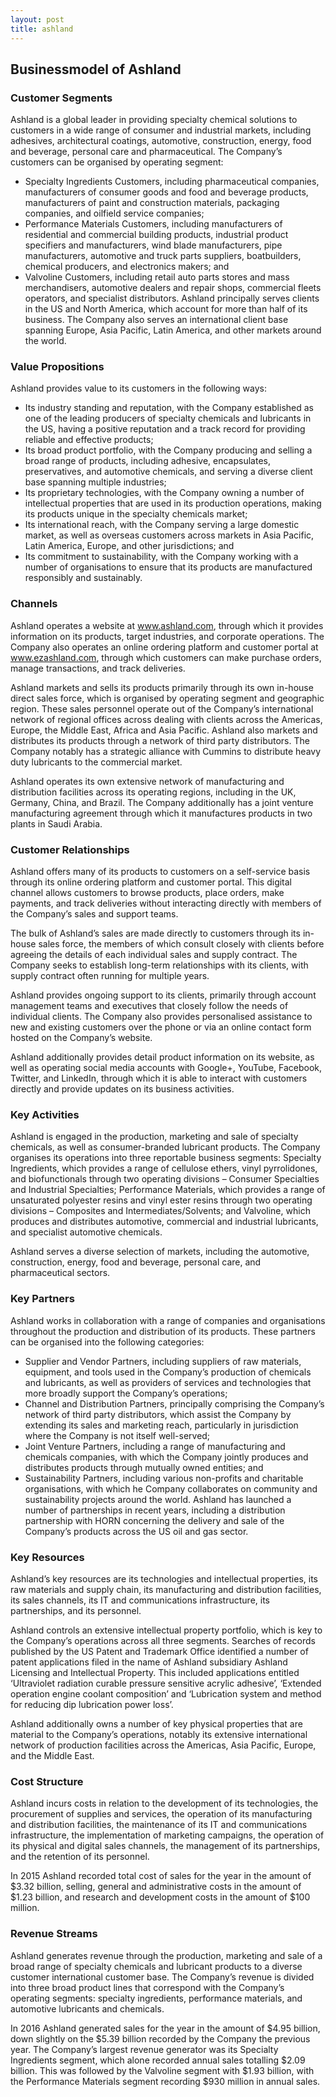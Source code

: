 ```yaml
---
layout: post
title: ashland
---
```


Businessmodel of Ashland
-------------------------

### Customer Segments

Ashland is a global leader in providing specialty chemical solutions to customers in a wide range of consumer and industrial markets, including adhesives, architectural coatings, automotive, construction, energy, food and beverage, personal care and pharmaceutical. The Company’s customers can be organised by operating segment:

 * Specialty Ingredients Customers, including pharmaceutical companies, manufacturers of consumer goods and food and beverage products, manufacturers of paint and construction materials, packaging companies, and oilfield service companies;
* Performance Materials Customers, including manufacturers of residential and commercial building products, industrial product specifiers and manufacturers, wind blade manufacturers, pipe manufacturers, automotive and truck parts suppliers, boatbuilders, chemical producers, and electronics makers; and
* Valvoline Customers, including retail auto parts stores and mass merchandisers, automotive dealers and repair shops, commercial fleets operators, and specialist distributors.
 Ashland principally serves clients in the US and North America, which account for more than half of its business. The Company also serves an international client base spanning Europe, Asia Pacific, Latin America, and other markets around the world.

### Value Propositions

Ashland provides value to its customers in the following ways:

 * Its industry standing and reputation, with the Company established as one of the leading producers of specialty chemicals and lubricants in the US, having a positive reputation and a track record for providing reliable and effective products;
* Its broad product portfolio, with the Company producing and selling a broad range of products, including adhesive, encapsulates, preservatives, and automotive chemicals, and serving a diverse client base spanning multiple industries;
* Its proprietary technologies, with the Company owning a number of intellectual properties that are used in its production operations, making its products unique in the specialty chemicals market;
* Its international reach, with the Company serving a large domestic market, as well as overseas customers across markets in Asia Pacific, Latin America, Europe, and other jurisdictions; and
* Its commitment to sustainability, with the Company working with a number of organisations to ensure that its products are manufactured responsibly and sustainably.
 ### Channels

Ashland operates a website at www.ashland.com, through which it provides information on its products, target industries, and corporate operations. The Company also operates an online ordering platform and customer portal at www.ezashland.com, through which customers can make purchase orders, manage transactions, and track deliveries.

Ashland markets and sells its products primarily through its own in-house direct sales force, which is organised by operating segment and geographic region. These sales personnel operate out of the Company’s international network of regional offices across dealing with clients across the Americas, Europe, the Middle East, Africa and Asia Pacific. Ashland also markets and distributes its products through a network of third party distributors. The Company notably has a strategic alliance with Cummins to distribute heavy duty lubricants to the commercial market.

Ashland operates its own extensive network of manufacturing and distribution facilities across its operating regions, including in the UK, Germany, China, and Brazil. The Company additionally has a joint venture manufacturing agreement through which it manufactures products in two plants in Saudi Arabia.

### Customer Relationships

Ashland offers many of its products to customers on a self-service basis through its online ordering platform and customer portal. This digital channel allows customers to browse products, place orders, make payments, and track deliveries without interacting directly with members of the Company’s sales and support teams.

The bulk of Ashland’s sales are made directly to customers through its in-house sales force, the members of which consult closely with clients before agreeing the details of each individual sales and supply contract. The Company seeks to establish long-term relationships with its clients, with supply contract often running for multiple years.

Ashland provides ongoing support to its clients, primarily through account management teams and executives that closely follow the needs of individual clients. The Company also provides personalised assistance to new and existing customers over the phone or via an online contact form hosted on the Company’s website.

Ashland additionally provides detail product information on its website, as well as operating social media accounts with Google+, YouTube, Facebook, Twitter, and LinkedIn, through which it is able to interact with customers directly and provide updates on its business activities.

### Key Activities

Ashland is engaged in the production, marketing and sale of specialty chemicals, as well as consumer-branded lubricant products. The Company organises its operations into three reportable business segments: Specialty Ingredients, which provides a range of cellulose ethers, vinyl pyrrolidones, and biofunctionals through two operating divisions – Consumer Specialties and Industrial Specialties; Performance Materials, which provides a range of unsaturated polyester resins and vinyl ester resins through two operating divisions – Composites and Intermediates/Solvents; and Valvoline, which produces and distributes automotive, commercial and industrial lubricants, and specialist automotive chemicals.

Ashland serves a diverse selection of markets, including the automotive, construction, energy, food and beverage, personal care, and pharmaceutical sectors.

### Key Partners

Ashland works in collaboration with a range of companies and organisations throughout the production and distribution of its products. These partners can be organised into the following categories:

 * Supplier and Vendor Partners, including suppliers of raw materials, equipment, and tools used in the Company’s production of chemicals and lubricants, as well as providers of services and technologies that more broadly support the Company’s operations;
* Channel and Distribution Partners, principally comprising the Company’s network of third party distributors, which assist the Company by extending its sales and marketing reach, particularly in jurisdiction where the Company is not itself well-served;
* Joint Venture Partners, including a range of manufacturing and chemicals companies, with which the Company jointly produces and distributes products through mutually owned entities; and
* Sustainability Partners, including various non-profits and charitable organisations, with which he Company collaborates on community and sustainability projects around the world.
 Ashland has launched a number of partnerships in recent years, including a distribution partnership with HORN concerning the delivery and sale of the Company’s products across the US oil and gas sector.

### Key Resources

Ashland’s key resources are its technologies and intellectual properties, its raw materials and supply chain, its manufacturing and distribution facilities, its sales channels, its IT and communications infrastructure, its partnerships, and its personnel.

Ashland controls an extensive intellectual property portfolio, which is key to the Company’s operations across all three segments. Searches of records published by the US Patent and Trademark Office identified a number of patent applications filed in the name of Ashland subsidiary Ashland Licensing and Intellectual Property. This included applications entitled ‘Ultraviolet radiation curable pressure sensitive acrylic adhesive’, ‘Extended operation engine coolant composition’ and ‘Lubrication system and method for reducing dip lubrication power loss’.

Ashland additionally owns a number of key physical properties that are material to the Company’s operations, notably its extensive international network of production facilities across the Americas, Asia Pacific, Europe, and the Middle East.

### Cost Structure

Ashland incurs costs in relation to the development of its technologies, the procurement of supplies and services, the operation of its manufacturing and distribution facilities, the maintenance of its IT and communications infrastructure, the implementation of marketing campaigns, the operation of its physical and digital sales channels, the management of its partnerships, and the retention of its personnel.

In 2015 Ashland recorded total cost of sales for the year in the amount of $3.32 billion, selling, general and administrative costs in the amount of $1.23 billion, and research and development costs in the amount of $100 million.

### Revenue Streams

Ashland generates revenue through the production, marketing and sale of a broad range of specialty chemicals and lubricant products to a diverse customer international customer base. The Company’s revenue is divided into three broad product lines that correspond with the Company’s operating segments: specialty ingredients, performance materials, and automotive lubricants and chemicals.

In 2016 Ashland generated sales for the year in the amount of $4.95 billion, down slightly on the $5.39 billion recorded by the Company the previous year. The Company’s largest revenue generator was its Specialty Ingredients segment, which alone recorded annual sales totalling $2.09 billion. This was followed by the Valvoline segment with $1.93 billion, with the Performance Materials segment recording $930 million in annual sales.
